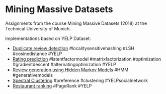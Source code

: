 # Mining Massive Datasets

Assignments from the course Mining Massive Datasets (2018) at the Technical University of Munich. 

Implementations based on YELP Dataset:

* [Duplicate review detection](https://github.com/PiotrTa/Mining-Massive-Datasets/blob/master/Duplicate%20detection%20with%20LSH.ipynb) 
   #localitysensitivehashing #LSH #cosinedistance #YELP
* [Rating prediction](https://github.com/PiotrTa/Mining-Massive-Datasets/blob/master/Rating%20prediction/Rating%20prediction%20with%20matrix%20factorization.ipynb)
#latentfactormodel #matrixfactorization #optimization #gradientdescent #alternatingoptimization #YELP
* [Review generation using Hidden Markov Models](https://github.com/PiotrTa/Mining-Massive-Datasets/blob/master/Review%20generation%20with%20HMM/task_03_hidden_markov_model.ipynb) #HMM #generativemodels
* [Spectral Clustering](https://github.com/PiotrTa/Mining-Massive-Datasets/blob/master/Spectral%20clustering/Spectral%20Clustering.ipynb) #preference #clustering #YELPsocialnetwork
* [Restaurant ranking](https://github.com/PiotrTa/Mining-Massive-Datasets/blob/master/Restaurant%20-PageRank/Restaurant_ranking.ipynb) #PageRank #YELP



